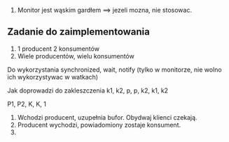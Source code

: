 1. Monitor jest wąskim gardłem ==> jezeli mozna, nie stosowac.


## Zadanie do zaimplementowania

1. 1 producent 2 konsumentów
2. Wiele producentów, wielu konsumentów

Do wykorzystania synchronized, wait, notify (tylko w monitorze, nie wolno ich wykorzystywac w watkach)

Jak doprowadzi do zakleszczenia 
k1, k2, p, p, k2, k1, k2

P1, P2, K, K, 
1

1. Wchodzi producent, uzupełnia bufor. Obydwaj klienci czekają. 
2. Producent wychodzi, powiadomiony zostaje konsument.
3. 